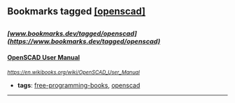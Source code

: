 ## Bookmarks tagged [[openscad]](https://www.bookmarks.dev?q=[openscad])

_<sup><sup>[www.bookmarks.dev/tagged/openscad](https://www.bookmarks.dev/tagged/openscad)</sup></sup>_
---
#### [OpenSCAD User Manual](https://en.wikibooks.org/wiki/OpenSCAD_User_Manual)
_<sup>https://en.wikibooks.org/wiki/OpenSCAD_User_Manual</sup>_

* **tags**: [free-programming-books](../tagged/free-programming-books.md), [openscad](../tagged/openscad.md)
---
